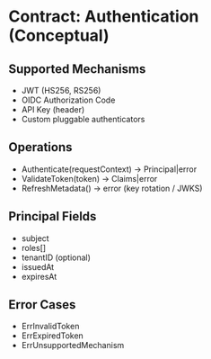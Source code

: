# Contract: Authentication (Conceptual)

## Supported Mechanisms
- JWT (HS256, RS256)
- OIDC Authorization Code
- API Key (header)
- Custom pluggable authenticators

## Operations
- Authenticate(requestContext) → Principal|error
- ValidateToken(token) → Claims|error
- RefreshMetadata() → error (key rotation / JWKS)

## Principal Fields
- subject
- roles[]
- tenantID (optional)
- issuedAt
- expiresAt

## Error Cases
- ErrInvalidToken
- ErrExpiredToken
- ErrUnsupportedMechanism

